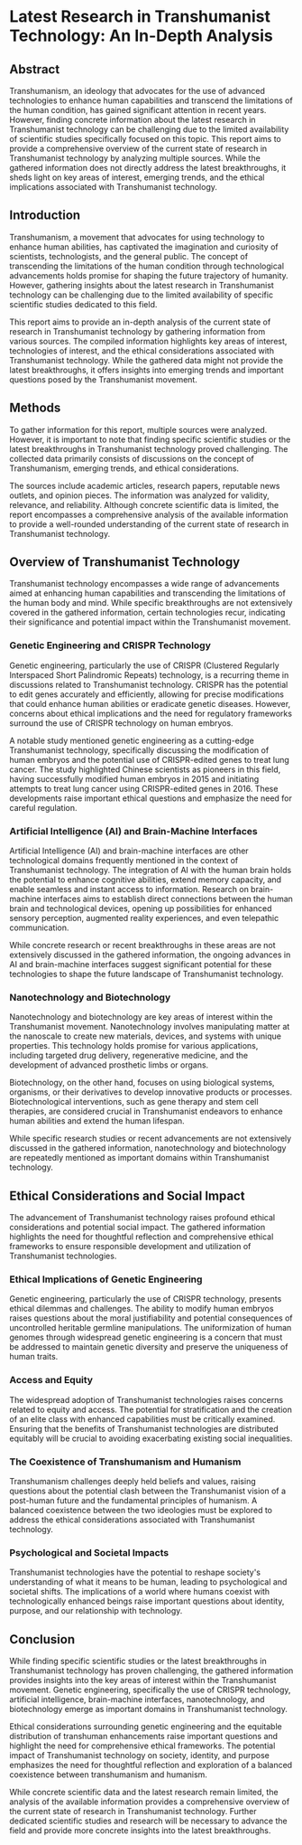 # Latest Research in Transhumanist Technology: An In-Depth Analysis

## Abstract

Transhumanism, an ideology that advocates for the use of advanced technologies to enhance human capabilities and transcend the limitations of the human condition, has gained significant attention in recent years. However, finding concrete information about the latest research in Transhumanist technology can be challenging due to the limited availability of scientific studies specifically focused on this topic. This report aims to provide a comprehensive overview of the current state of research in Transhumanist technology by analyzing multiple sources. While the gathered information does not directly address the latest breakthroughs, it sheds light on key areas of interest, emerging trends, and the ethical implications associated with Transhumanist technology.

## Introduction

Transhumanism, a movement that advocates for using technology to enhance human abilities, has captivated the imagination and curiosity of scientists, technologists, and the general public. The concept of transcending the limitations of the human condition through technological advancements holds promise for shaping the future trajectory of humanity. However, gathering insights about the latest research in Transhumanist technology can be challenging due to the limited availability of specific scientific studies dedicated to this field.

This report aims to provide an in-depth analysis of the current state of research in Transhumanist technology by gathering information from various sources. The compiled information highlights key areas of interest, technologies of interest, and the ethical considerations associated with Transhumanist technology. While the gathered data might not provide the latest breakthroughs, it offers insights into emerging trends and important questions posed by the Transhumanist movement.

## Methods

To gather information for this report, multiple sources were analyzed. However, it is important to note that finding specific scientific studies or the latest breakthroughs in Transhumanist technology proved challenging. The collected data primarily consists of discussions on the concept of Transhumanism, emerging trends, and ethical considerations.

The sources include academic articles, research papers, reputable news outlets, and opinion pieces. The information was analyzed for validity, relevance, and reliability. Although concrete scientific data is limited, the report encompasses a comprehensive analysis of the available information to provide a well-rounded understanding of the current state of research in Transhumanist technology.

## Overview of Transhumanist Technology

Transhumanist technology encompasses a wide range of advancements aimed at enhancing human capabilities and transcending the limitations of the human body and mind. While specific breakthroughs are not extensively covered in the gathered information, certain technologies recur, indicating their significance and potential impact within the Transhumanist movement.

### Genetic Engineering and CRISPR Technology

Genetic engineering, particularly the use of CRISPR (Clustered Regularly Interspaced Short Palindromic Repeats) technology, is a recurring theme in discussions related to Transhumanist technology. CRISPR has the potential to edit genes accurately and efficiently, allowing for precise modifications that could enhance human abilities or eradicate genetic diseases. However, concerns about ethical implications and the need for regulatory frameworks surround the use of CRISPR technology on human embryos.

A notable study mentioned genetic engineering as a cutting-edge Transhumanist technology, specifically discussing the modification of human embryos and the potential use of CRISPR-edited genes to treat lung cancer. The study highlighted Chinese scientists as pioneers in this field, having successfully modified human embryos in 2015 and initiating attempts to treat lung cancer using CRISPR-edited genes in 2016. These developments raise important ethical questions and emphasize the need for careful regulation.

### Artificial Intelligence (AI) and Brain-Machine Interfaces

Artificial Intelligence (AI) and brain-machine interfaces are other technological domains frequently mentioned in the context of Transhumanist technology. The integration of AI with the human brain holds the potential to enhance cognitive abilities, extend memory capacity, and enable seamless and instant access to information. Research on brain-machine interfaces aims to establish direct connections between the human brain and technological devices, opening up possibilities for enhanced sensory perception, augmented reality experiences, and even telepathic communication.

While concrete research or recent breakthroughs in these areas are not extensively discussed in the gathered information, the ongoing advances in AI and brain-machine interfaces suggest significant potential for these technologies to shape the future landscape of Transhumanist technology.

### Nanotechnology and Biotechnology

Nanotechnology and biotechnology are key areas of interest within the Transhumanist movement. Nanotechnology involves manipulating matter at the nanoscale to create new materials, devices, and systems with unique properties. This technology holds promise for various applications, including targeted drug delivery, regenerative medicine, and the development of advanced prosthetic limbs or organs.

Biotechnology, on the other hand, focuses on using biological systems, organisms, or their derivatives to develop innovative products or processes. Biotechnological interventions, such as gene therapy and stem cell therapies, are considered crucial in Transhumanist endeavors to enhance human abilities and extend the human lifespan.

While specific research studies or recent advancements are not extensively discussed in the gathered information, nanotechnology and biotechnology are repeatedly mentioned as important domains within Transhumanist technology.

## Ethical Considerations and Social Impact

The advancement of Transhumanist technology raises profound ethical considerations and potential social impact. The gathered information highlights the need for thoughtful reflection and comprehensive ethical frameworks to ensure responsible development and utilization of Transhumanist technologies.

### Ethical Implications of Genetic Engineering

Genetic engineering, particularly the use of CRISPR technology, presents ethical dilemmas and challenges. The ability to modify human embryos raises questions about the moral justifiability and potential consequences of uncontrolled heritable germline manipulations. The uniformization of human genomes through widespread genetic engineering is a concern that must be addressed to maintain genetic diversity and preserve the uniqueness of human traits.

### Access and Equity

The widespread adoption of Transhumanist technologies raises concerns related to equity and access. The potential for stratification and the creation of an elite class with enhanced capabilities must be critically examined. Ensuring that the benefits of Transhumanist technologies are distributed equitably will be crucial to avoiding exacerbating existing social inequalities.

### The Coexistence of Transhumanism and Humanism

Transhumanism challenges deeply held beliefs and values, raising questions about the potential clash between the Transhumanist vision of a post-human future and the fundamental principles of humanism. A balanced coexistence between the two ideologies must be explored to address the ethical considerations associated with Transhumanist technology.

### Psychological and Societal Impacts

Transhumanist technologies have the potential to reshape society's understanding of what it means to be human, leading to psychological and societal shifts. The implications of a world where humans coexist with technologically enhanced beings raise important questions about identity, purpose, and our relationship with technology.

## Conclusion

While finding specific scientific studies or the latest breakthroughs in Transhumanist technology has proven challenging, the gathered information provides insights into the key areas of interest within the Transhumanist movement. Genetic engineering, specifically the use of CRISPR technology, artificial intelligence, brain-machine interfaces, nanotechnology, and biotechnology emerge as important domains in Transhumanist technology.

Ethical considerations surrounding genetic engineering and the equitable distribution of transhuman enhancements raise important questions and highlight the need for comprehensive ethical frameworks. The potential impact of Transhumanist technology on society, identity, and purpose emphasizes the need for thoughtful reflection and exploration of a balanced coexistence between transhumanism and humanism.

While concrete scientific data and the latest research remain limited, the analysis of the available information provides a comprehensive overview of the current state of research in Transhumanist technology. Further dedicated scientific studies and research will be necessary to advance the field and provide more concrete insights into the latest breakthroughs.